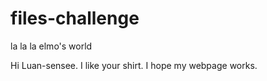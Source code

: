 files-challenge
===============

la la la elmo's world

Hi Luan-sensee. I like your shirt. I hope my webpage works. 
